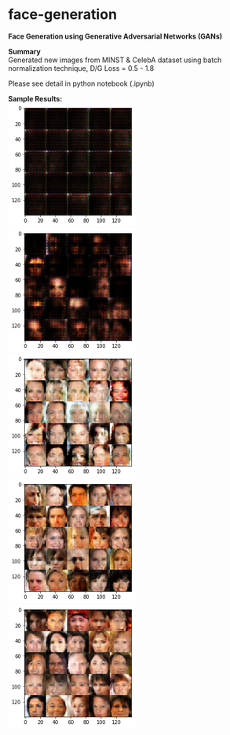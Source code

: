 # face-generation

**Face Generation using Generative Adversarial Networks (GANs)**  
  
**Summary**  
Generated new images from MINST & CelebA dataset using batch normalization technique, D/G Loss = 0.5 - 1.8  
  
Please see detail in python notebook (.ipynb)  
  
**Sample Results:**  
![sample_plot_1](./assets/sample_plot_1.png)  
![sample_plot_2](./assets/sample_plot_2.png)  
![sample_plot_3](./assets/sample_plot_3.png)  
![sample_plot_4](./assets/sample_plot_4.png)  
![sample_plot_5](./assets/sample_plot_5.png)  
